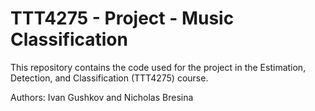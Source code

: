 # TTT4275 - Project - Music Classification

This repository contains the code used for the project in the Estimation, Detection, and Classification (TTT4275) course.

Authors: Ivan Gushkov and Nicholas Bresina
